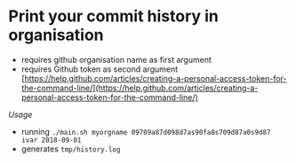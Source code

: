 # Print your commit history in organisation

- requires github organisation name as first argument
- requires Github token as second argument [https://help.github.com/articles/creating-a-personal-access-token-for-the-command-line/](https://help.github.com/articles/creating-a-personal-access-token-for-the-command-line/)

*Usage*

- running `./main.sh myorgname 09709a87d098d7as90fa8s709d87a0s9d87 ivar 2018-09-01`
- generates `tmp/history.log`

